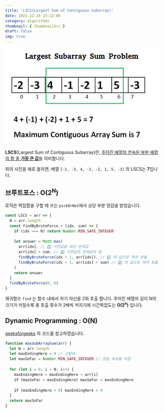 ```yaml
---
title: 'LSCS(Largest Sum of Contiguous Subarray)'
date: 2021-12-24 23:12:06
category: algorithms
thumbnail: { thumbnailSrc }
draft: false
img: true
---
```


![lcsc](./img/lscs.png)

**LSCS**(Largest Sum of Contiguous Subarray)란, <u>주어진 배열의 연속된 부분 배열의 합 중 **가장 큰 값**</u>을 의미합니다.

위의 사진을 예로 들자면, 배열 `[-2, -3, 4, -1, -2, 1, 5, -3]` 의 LSCS는 **7**입니다.

## 브루트포스 : O(2<sup>N</sup>)

로직은 멱집합을 구할 때 쓰는 `pickOrNot`에서 상당 부분 영감을 받았습니다.

```js
const LSCS = arr => {
  N = arr.length
  const findByBruteForce = (idx, sum) => {
    if (idx === N) return Number.MIN_SAFE_INTEGER

    let answer = Math.max(
      arr[idx], // 1️⃣ 이전값을 버린 현재값
      arr[idx] + sum, // 2️⃣ 이전값과 현재값의 합
      findByBruteForce(idx + 1, arr[idx]), // 1️⃣ 의 값으로 재귀 호출
      findByBruteForce(idx + 1, arr[idx] + sum) // 2️⃣ 의 값으로 재귀 호출
    )
    return answer
  }
  findByBruteForce(0, 0)
}
```

재귀함수 `find` 는 함수 내에서 자기 자신을 2회 호출 합니다. 주어진 배열의 길이 N의 크기가 커질수록 총 호출 횟수가 2배씩 커지기에 시간복잡도는 **O(2<sup>n</sup>)** 입니다.

## Dynamic Programming : O(N)

[geeksforgeeks](https://www.geeksforgeeks.org/largest-sum-contiguous-subarray/?ref=gcse)
의 코드를 참고하였습니다.

```js
function maxSubArraySum(arr) {
  let N = arr.length
  let maxEndingHere = 0 // 선발대.
  let maxSoFar = Number.MIN_SAFE_INTEGER // 정답 후보를 저장

  for (let i = 0; i < N; i++) {
    maxEndingHere = maxEndingHere + arr[i]
    if (maxSoFar < maxEndingHere) maxSoFar = maxEndingHere

    if (maxEndingHere < 0) maxEndingHere = 0
  }
  return maxSoFar
}
```
